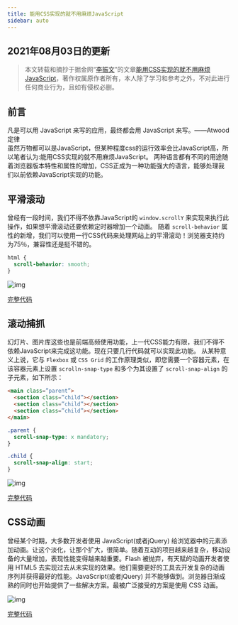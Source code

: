 ```yaml
---
title: 能用CSS实现的就不用麻烦JavaScript
sidebar: auto
---
```

<style>
    .go-to-top {
        display: block !important;
    }
</style>

## 2021年08月03日的更新
>本文转载和摘抄于掘金网“[李振文](https://juejin.cn/user/4125023357377447)”的文章[能用CSS实现的就不用麻烦JavaScript](https://juejin.cn/post/6986084648778465288)，著作权属原作者所有，本人除了学习和参考之外，不对此进行任何商业行为，且如有侵权必删。

## 前言
凡是可以用 JavaScript 来写的应用，最终都会用 JavaScript 来写。——Atwood定律  
虽然万物都可以是JavaScript，但某种程度css的运行效率会比JavaScript高，所以笔者认为:能用CSS实现的就不用麻烦JavaScript。 
两种语言都有不同的用途随着浏览器版本特性和属性的增加，CSS正成为一种功能强大的语言，能够处理我们以前依赖JavaScript实现的功能。 

## 平滑滚动

曾经有一段时间，我们不得不依靠JavaScript的 `window.scrollY` 来实现来执行此操作，如果想平滑滚动还要依赖定时器增加一个动画。 随着 `scroll-behavior` 属性的新增，我们可以使用一行CSS代码来处理网站上的平滑滚动！浏览器支持约为75％，兼容性还是挺不错的。

```CSS
html {
  scroll-behavior: smooth;
}
```
<img class="custom" :src="$withBase('/assets/img/img20210803/scroll-behavior-smooth.image')" alt="img" style="margin:0 auto; display:block;">

[完整代码](https://codepen.io/shinewen189/pen/RwVVYox)

## 滚动捕抓
幻灯片、图片库这些也是前端高频使用功能，上一代CSS能力有限，我们不得不依赖JavaScript来完成这功能。现在只要几行代码就可以实现此功能。
从某种意义上说，它与 `Flexbox` 或 `CSS Grid` 的工作原理类似，即您需要一个容器元素，在该容器元素上设置 `scrolln-snap-type` 和多个为其设置了 `scroll-snap-align` 的子元素，如下所示：

```HTML
<main class=”parent”>
  <section class=”child”></section>
  <section class=”child”></section>
  <section class=”child”></section>
</main>
```

```CSS
.parent {
  scroll-snap-type: x mandatory;
}

.child {
  scroll-snap-align: start;
}
```

<img class="custom" :src="$withBase('/assets/img/img20210803/2021080302.awebp')" alt="img" style="margin:0 auto; display:block;">

[完整代码](https://codepen.io/shinewen189/pen/gOWWdxj)

## CSS动画
曾经某个时期，大多数开发者使用 JavaScript(或者jQuery) 给浏览器中的元素添加动画。让这个淡化，让那个扩大，很简单。随着互动的项目越来越复杂，移动设备的大量增加，表现性能变得越来越重要。Flash 被抛弃，有天赋的动画开发者使用 HTML5 去实现过去从未实现的效果。他们需要更好的工具去开发复杂的动画序列并获得最好的性能。JavaScript(或者jQuery) 并不能够做到。浏览器日渐成熟的同时也开始提供了一些解决方案。最被广泛接受的方案是使用 CSS 动画。

<img class="custom" :src="$withBase('/assets/img/img20210803/css-animate.awebp')" alt="img" style="margin:0 auto; display:block;">

[完整代码](https://codepen.io/shinewen189/pen/LYyQNEP)